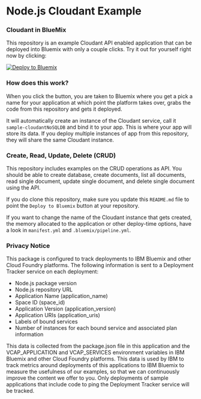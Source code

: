 Node.js Cloudant Example
====================================

### Cloudant in BlueMix

This repository is an example Cloudant API enabled application that can be deployed into
Bluemix with only a couple clicks. Try it out for yourself right now by clicking:

[![Deploy to Bluemix](https://bluemix.net/deploy/button.png)](https://bluemix.net/deploy?repository=https://github.com/snippet-java/nodejs-cloudant-api-example.git)

### How does this work?

When you click the button, you are taken to Bluemix where you get a pick a name
for your application at which point the platform takes over, grabs the code from
this repository and gets it deployed.

It will automatically create an instance of the Cloudant service, call it
`sample-cloudantNoSQLDB` and bind it to your app. This is where your
app will store its data. If you deploy multiple instances of
app from this repository, they will share the same Cloudant instance.


### Create, Read, Update, Delete (CRUD)

This repository includes examples on the CRUD operations as API. You should be able to
create database, create documents, list all documents, read single document, 
update single document, and delete single document using the API.

If you do clone this repository, make sure you update this `README.md` file to point
the `Deploy to Bluemix` button at your repository.

If you want to change the name of the Cloudant instance that gets created, the memory
allocated to the application or other deploy-time options, have a look in `manifest.yml` and `.bluemix/pipeline.yml`.

### Privacy Notice

This package is configured to track deployments to IBM Bluemix and other Cloud Foundry platforms. The following information is sent to a Deployment Tracker service on each deployment:

* Node.js package version
* Node.js repository URL
* Application Name (application_name)
* Space ID (space_id)
* Application Version (application_version)
* Application URIs (application_uris)
* Labels of bound services
* Number of instances for each bound service and associated plan information

This data is collected from the package.json file in this application and the VCAP_APPLICATION and VCAP_SERVICES environment variables in IBM Bluemix and other Cloud Foundry platforms. This data is used by IBM to track metrics around deployments of this applications to IBM Bluemix to measure the usefulness of our examples, so that we can continuously improve the content we offer to you. Only deployments of sample applications that include code to ping the Deployment Tracker service will be tracked.
